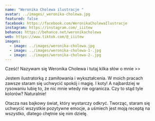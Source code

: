 ```yaml
---
name: "Weronika Cholewa ilustracje "
avatar: ../images/_weronika-cholewa.jpg
featured: false
facebook: https://facebook.com/WeronikaCholewaIlustracje
instagram: https://instagram.com/_iiitew
behance: https://behance.net/weronikacholewa
web: https://www.tiktok.com/@_iiitew
images:
  - image: ../images/weronika-cholewa.jpg
  - image: ../images/weronika-cholewa-1-.jpg
  - image: ../images/weronika-cholewa-2-.jpg
---
```

Cześć! Nazywam się Weronika Cholewa i tutaj kilka słów o mnie >>

Jestem ilustratorką z zamiłowania i wykształcenia. W moich pracach zawsze staram się uchwycić spokój i magię. I koty! A najbardziej w rysowaniu lubię to, że nic mnie wtedy nie ogranicza. Czy to stąd tyle kolorów? Naturalnie!

Otacza nas bajkowy świat, który wystarczy odkryć. Tworząc, staram się uchwycić wszystkie pozytywne emocje, a uśmiech jest moją receptą na wszystko, dlatego chętnie się nim dzielę.